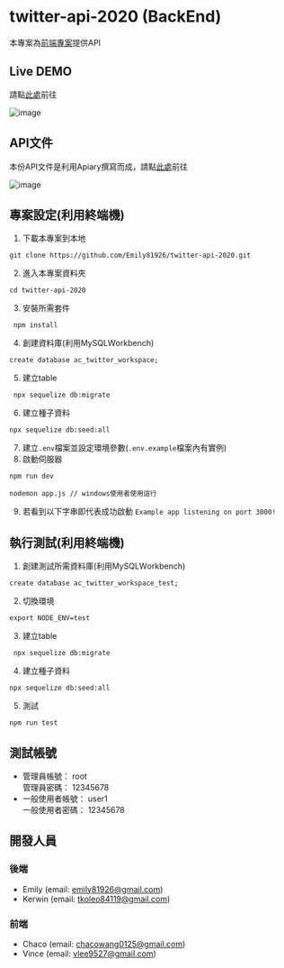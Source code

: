 # twitter-api-2020 (BackEnd)
本專案為[前端專案](https://github.com/VinceLee9527/twitter-front-end-vue)提供API

## Live DEMO
請點[此處](https://vincelee9527.github.io/twitter-front-end-vue/#/signin)前往  

![image](https://github.com/Emily81926/twitter-api-2020/blob/e3bb73328ab01ac4d01ab319cf2e02810c0d735b/public/home%20page.png)

## API文件
本份API文件是利用Apiary撰寫而成，請點[此處](https://simpletwitterapi3.docs.apiary.io/#reference)前往  

![image](https://github.com/Emily81926/twitter-api-2020/blob/e3bb73328ab01ac4d01ab319cf2e02810c0d735b/public/API%20document.png)

## 專案設定(利用終端機)
1. 下載本專案到本地
```
git clone https://github.com/Emily81926/twitter-api-2020.git
```
2. 進入本專案資料夾
```
cd twitter-api-2020
```
3. 安裝所需套件
```
 npm install
```
4. 創建資料庫(利用MySQLＷorkbench)
```
create database ac_twitter_workspace;
```
5. 建立table
```
 npx sequelize db:migrate
```
6. 建立種子資料
```
npx sequelize db:seed:all
```
7. 建立`.env`檔案並設定環境參數(`.env.example`檔案內有實例)
8. 啟動伺服器
```
npm run dev  

nodemon app.js // windows使用者使用這行
```
9. 若看到以下字串即代表成功啟動
`Example app listening on port 3000!`

## 執行測試(利用終端機)
1. 創建測試所需資料庫(利用MySQLＷorkbench)
```
create database ac_twitter_workspace_test;
```
2. 切換環境
```
export NODE_ENV=test
```
3. 建立table
```
 npx sequelize db:migrate
```
4. 建立種子資料
```
npx sequelize db:seed:all
```
5. 測試
```
npm run test
```
## 測試帳號
* 管理員帳號： root  
  管理員密碼： 12345678
* 一般使用者帳號： user1  
  一般使用者密碼： 12345678

## 開發人員
### 後端
* Emily (email: emily81926@gmail.com)
* Kerwin (email: tkoleo84119@gmail.com)
### 前端
* Chaco (email: chacowang0125@gmail.com)
* Vince (email: vlee9527@gmail.com)

